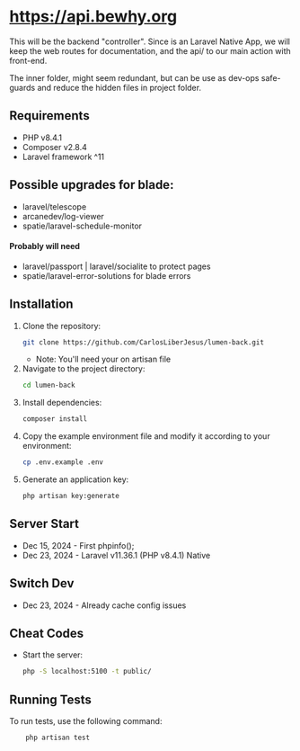 # https://api.bewhy.org

This will be the backend "controller".
Since is an Laravel Native App, we will keep the web routes for documentation, and the api/ to our main action with front-end.

The inner folder, might seem redundant, but can be use as dev-ops safe-guards and reduce the hidden files in project folder.

## Requirements

- PHP v8.4.1
- Composer v2.8.4
- Laravel framework ^11

## Possible upgrades for blade:

- laravel/telescope
- arcanedev/log-viewer
- spatie/laravel-schedule-monitor

#### Probably will need

- laravel/passport | laravel/socialite to protect pages
- spatie/laravel-error-solutions for blade errors

## Installation

1. Clone the repository:
   ```sh
   git clone https://github.com/CarlosLiberJesus/lumen-back.git
   ```
   - Note: You'll need your on artisan file
2. Navigate to the project directory:
   ```sh
   cd lumen-back
   ```
3. Install dependencies:
   ```sh
   composer install
   ```
4. Copy the example environment file and modify it according to your environment:
   ```sh
   cp .env.example .env
   ```
5. Generate an application key:
   ```sh
   php artisan key:generate
   ```

## Server Start

- Dec 15, 2024 - First phpinfo();
- Dec 23, 2024 - Laravel v11.36.1 (PHP v8.4.1) Native

## Switch Dev

- Dec 23, 2024 - Already cache config issues

## Cheat Codes

- Start the server:
  ```sh
  php -S localhost:5100 -t public/
  ```

## Running Tests

To run tests, use the following command:

```sh
    php artisan test
```
